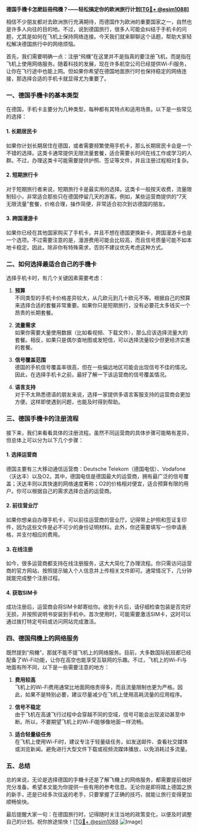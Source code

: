 **德国手機卡怎麽註冊飛機？——轻松搞定你的欧洲旅行计划[[TG💪+ @esim1088](https://t.me/s/esim1088)]**

相信不少朋友都对去欧洲旅行充满期待，而德国作为欧洲的重要国家之一，自然也是许多人向往的目的地。不过，说到德国旅行，很多人可能会纠结于手机卡的问题，尤其是如何在飞机上保持网络连接。今天我们就来聊聊这个话题，帮助大家轻松解决德国旅行中的网络烦恼。

首先，我们需要明确一点：注册“飛機”在这里并不是指真的要注册飞机，而是指在飞机上使用网络服务。随着科技的发展，现在许多航空公司已经提供Wi-Fi服务，让你在飞行途中也能上网。但如果你希望在德国地面旅行时也保持稳定的网络连接，那选择合适的手机卡就显得尤为重要了。

### **一、德国手機卡的基本类型**

在德国，手机卡主要分为几种类型，每种都有其特点和适用场景。以下是一些常见的选择：

#### **1. 长期居民卡**
如果你计划长期居住在德国，或者需要频繁使用手机卡，那么长期居民卡会是一个不错的选择。这类卡通常提供无限流量套餐，适合需要长时间在线工作或学习的人群。不过，办理这类卡可能需要提供护照、签证等文件，并且注册过程相对复杂。

#### **2. 短期旅行卡**
对于短期旅行者来说，短期旅行卡是最实用的选择。这类卡一般按天收费，流量限制较小，非常适合那些只在德国停留几天的游客。例如，某些运营商提供的“7天无限流量”套餐，价格合理，操作简便，非常适合初次到访德国的朋友。

#### **3. 跨国漫游卡**
如果你已经在其他国家购买了手机卡，并且不想在德国更换新卡，跨国漫游卡也是一个选项。不过需要注意的是，漫游费用可能会比较高，而且信号质量可能不如本地卡稳定。因此，除非你有特殊需求，否则不建议优先考虑这种方式。

### **二、如何选择最适合自己的手機卡**

选择手机卡时，有几个关键因素需要考虑：

1. **预算**  
   不同类型的手机卡价格差异较大，从几欧元到几十欧元不等。根据自己的预算来选择合适的套餐非常重要。如果你只是短期旅行，没有必要花太多钱买一个昂贵的长期套餐。

2. **流量需求**  
   如果你需要大量使用数据（比如看视频、下载文件），那么应该选择流量大的套餐。相反，如果只是偶尔查地图或发短信，可以选择流量较少但更经济实惠的套餐。

3. **信号覆盖范围**  
   德国的手机信号覆盖率很高，但在一些偏远地区可能会出现信号不佳的情况。因此，在选择手机卡之前，最好了解一下该运营商的信号覆盖情况。

4. **语言支持**  
   对于不太熟悉德语的朋友来说，选择一家提供多语言客服支持的运营商会更加方便。这样即使遇到问题，也能及时得到帮助。

### **三、德国手機卡的注册流程**

接下来，我们来看看具体的注册流程。虽然不同运营商的具体步骤可能略有差异，但总体上可以分为以下几个步骤：

#### **1. 选择运营商**
德国主要有三大移动通信运营商：Deutsche Telekom（德国电信）、Vodafone（沃达丰）以及O2。其中，德国电信是德国最大的运营商，拥有最广泛的信号覆盖；沃达丰则以其快速的网络速度著称；O2的价格相对便宜，适合预算有限的用户。你可以根据自己的需求选择合适的运营商。

#### **2. 前往营业厅**
如果你想亲自办理手机卡，可以前往运营商的营业厅。记得带上护照和签证复印件，因为这些文件是必不可少的身份证明材料。此外，你还需要填写一份申请表格，并支付相应的费用。

#### **3. 在线注册**
如今，很多运营商都支持在线注册服务，这大大简化了办理流程。你只需访问运营商的官方网站，按照提示输入个人信息并上传相关文件即可。通常情况下，几分钟就能完成整个注册过程。

#### **4. 获取SIM卡**
成功注册后，运营商会将SIM卡邮寄给你。收到卡片后，请仔细检查包装是否完好无损，并按照说明书安装到手机中。首次使用时，可能需要激活SIM卡，这时可以通过拨打特定号码或访问网站完成激活。

### **四、德国飛機上的网络服务**

既然提到“飛機”，那就不能不提飞机上的网络服务。目前，大多数国际航班都已经配备了Wi-Fi功能，让你在高空也能享受互联网的乐趣。不过，飞机上的Wi-Fi与地面有所不同，以下是一些需要注意的地方：

1. **费用较高**  
   飞机上的Wi-Fi费用通常比地面网络贵得多，而且流量限制也更为严格。因此，如果不是特别必要，建议尽量减少在飞机上使用高耗流量的应用程序。

2. **信号不稳定**  
   由于飞机在高速飞行过程中会穿越不同的空域，信号可能会出现波动甚至中断。所以，不要期望飞机上的Wi-Fi能够像地面一样流畅。

3. **适合轻量级任务**  
   在飞机上使用Wi-Fi时，建议专注于轻量级任务，如发送邮件、查看社交媒体或浏览新闻。避免进行大型文件下载或视频流媒体播放，以免消耗过多流量。

### **五、总结**

总的来说，无论是选择德国的手機卡还是了解飞機上的网络服务，都需要提前做好充分准备。希望本文能为你提供一些有用的参考信息。无论你是即将踏上德国之旅的新手，还是已经多次往返的老手，只要掌握了正确的技巧，就能让旅行变得更加顺畅愉快。

最后提醒大家一句：在德国旅行时，记得随时关注当地的政策变化，以便及时调整自己的计划。祝你旅途愉快！[[TG💪+ @esim1088](https://t.me/s/esim1088) ![Image](https://i.postimg.cc/4NQfJmqS/Snipaste-2025-05-13-00-14-12.png)]
